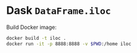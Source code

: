 # Dask `DataFrame.iloc`
Build Docker image:
```bash
docker build -t iloc .
docker run -it -p 8888:8888 -v $PWD:/home iloc
```
